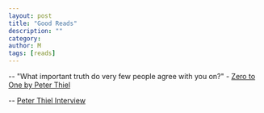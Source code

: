 ```yaml
---
layout: post
title: "Good Reads"
description: ""
category: 
author: M	
tags: [reads]
---
```


-- "What important truth do very few people agree with you on?" - 
[Zero to One by Peter Thiel](https://play.google.com/store/books/details?id=ZH4oAwAAQBAJ) 


-- [Peter Thiel Interview](http://www.vox.com/2014/11/14/7213833/peter-thiel-palantir-paypal)
